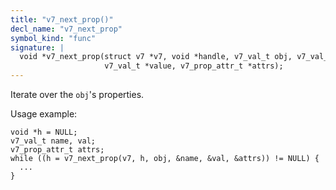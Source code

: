 ```yaml
---
title: "v7_next_prop()"
decl_name: "v7_next_prop"
symbol_kind: "func"
signature: |
  void *v7_next_prop(struct v7 *v7, void *handle, v7_val_t obj, v7_val_t *name,
                     v7_val_t *value, v7_prop_attr_t *attrs);
---
```


Iterate over the `obj`'s properties.

Usage example:

    void *h = NULL;
    v7_val_t name, val;
    v7_prop_attr_t attrs;
    while ((h = v7_next_prop(v7, h, obj, &name, &val, &attrs)) != NULL) {
      ...
    } 

